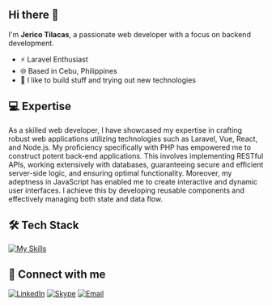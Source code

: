 ## Hi there 👋
I'm **Jerico Tilacas**, a passionate web developer with a focus on backend development.
- ⚡ Laravel Enthusiast
- 🌐 Based in Cebu, Philippines
- 🚀 I like to build stuff and trying out new technologies

## 💻 Expertise
As a skilled web developer, I have showcased my expertise in crafting robust web applications utilizing technologies such as Laravel, Vue, React, and Node.js. My proficiency specifically with PHP has empowered me to construct potent back-end applications. This involves implementing RESTful APIs, working extensively with databases, guaranteeing secure and efficient server-side logic, and ensuring optimal functionality. Moreover, my adeptness in JavaScript has enabled me to create interactive and dynamic user interfaces. I achieve this by developing reusable components and effectively managing both state and data flow.

## 🛠️ Tech Stack
[![My Skills](https://skillicons.dev/icons?i=php,js,html,css,laravel,nodejs,react,vue,jquery,bootstrap,mysql,mongodb,graphql,git,github,gitlab,regex)](https://skillicons.dev)

## 📧 Connect with me
[![LinkedIn](https://img.shields.io/badge/LinkedIn-Profile-blue)](https://www.linkedin.com/in/jerico-tilacas-57896218b)
[![Skype](https://img.shields.io/badge/Skype-Chat-blue?logo=skype)](skype:https://join.skype.com/invite/dI21hhr3ZaQC)
[![Email](https://img.shields.io/badge/Email-Contact%20Me-red?logo=email)](mailto:jerichotilacas.com)

